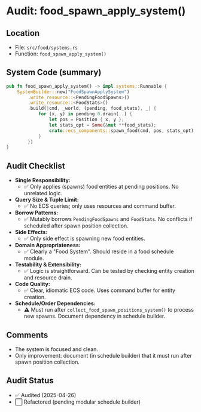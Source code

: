 # Audit: food_spawn_apply_system()

## Location
- File: `src/food/systems.rs`
- Function: `food_spawn_apply_system()`

## System Code (summary)
```rust
pub fn food_spawn_apply_system() -> impl systems::Runnable {
    SystemBuilder::new("FoodSpawnApplySystem")
        .write_resource::<PendingFoodSpawns>()
        .write_resource::<FoodStats>()
        .build(|cmd, _world, (pending, food_stats), _| {
            for (x, y) in pending.0.drain(..) {
                let pos = Position { x, y };
                let stats_opt = Some(&mut **food_stats);
                crate::ecs_components::spawn_food(cmd, pos, stats_opt);
            }
        })
}
```

## Audit Checklist
- **Single Responsibility:**
  - ✅ Only applies (spawns) food entities at pending positions. No unrelated logic.
- **Query Size & Tuple Limit:**
  - ✅ No ECS queries; only uses resources and command buffer.
- **Borrow Patterns:**
  - ✅ Mutably borrows `PendingFoodSpawns` and `FoodStats`. No conflicts if scheduled after spawn position collection.
- **Side Effects:**
  - ✅ Only side effect is spawning new food entities.
- **Domain Appropriateness:**
  - ✅ Clearly a "Food System". Should reside in a food schedule module.
- **Testability & Extensibility:**
  - ✅ Logic is straightforward. Can be tested by checking entity creation and resource drain.
- **Code Quality:**
  - ✅ Clear, idiomatic ECS code. Uses command buffer for entity creation.
- **Schedule/Order Dependencies:**
  - ⚠️ Must run after `collect_food_spawn_positions_system()` to process new spawns. Document dependency in schedule builder.

## Comments
- The system is focused and clean.
- Only improvement: document (in schedule builder) that it must run after spawn position collection.

## Audit Status
- ✅ Audited (2025-04-26)
- ⬜ Refactored (pending modular schedule builder)
